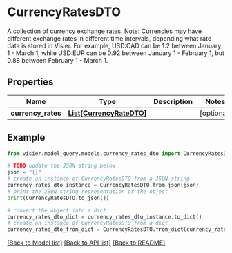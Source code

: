 # CurrencyRatesDTO

A collection of currency exchange rates.  Note: Currencies may have different exchange rates in different time intervals, depending what rate data is stored in Visier.  For example, USD:CAD can be 1.2 between January 1 - March 1, while USD:EUR can be 0.92 between January 1 - February 1, but 0.88 between February  1 - March 1.

## Properties

Name | Type | Description | Notes
------------ | ------------- | ------------- | -------------
**currency_rates** | [**List[CurrencyRateDTO]**](CurrencyRateDTO.md) |  | [optional] 

## Example

```python
from visier.model_query.models.currency_rates_dto import CurrencyRatesDTO

# TODO update the JSON string below
json = "{}"
# create an instance of CurrencyRatesDTO from a JSON string
currency_rates_dto_instance = CurrencyRatesDTO.from_json(json)
# print the JSON string representation of the object
print(CurrencyRatesDTO.to_json())

# convert the object into a dict
currency_rates_dto_dict = currency_rates_dto_instance.to_dict()
# create an instance of CurrencyRatesDTO from a dict
currency_rates_dto_from_dict = CurrencyRatesDTO.from_dict(currency_rates_dto_dict)
```
[[Back to Model list]](../README.md#documentation-for-models) [[Back to API list]](../README.md#documentation-for-api-endpoints) [[Back to README]](../README.md)


